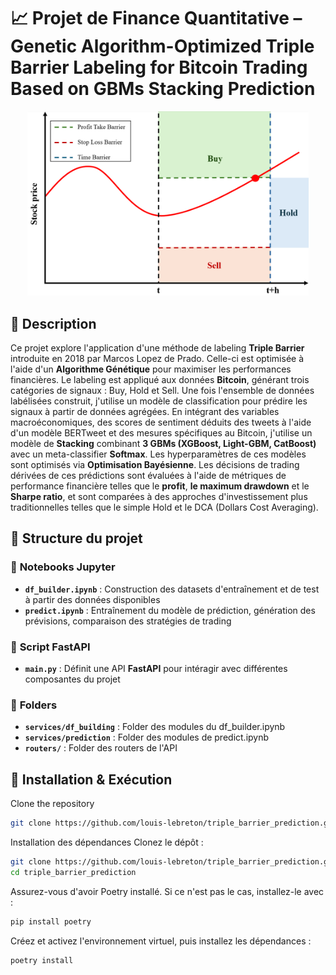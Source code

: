 # 📈 Projet de Finance Quantitative – Genetic Algorithm-Optimized Triple Barrier Labeling for Bitcoin Trading Based on GBMs Stacking Prediction

<p align="center">
<img src="triple_barrier_method.png" alt="triple_barrier_method" width="450"/>
</p>

## 📝 Description  
Ce projet explore l'application d'une méthode de labeling **Triple Barrier** introduite en 2018 par Marcos Lopez de Prado. Celle-ci est optimisée à l'aide d'un **Algorithme Génétique** pour maximiser les performances financières.
Le labeling est appliqué aux données **Bitcoin**, générant trois catégories de signaux : Buy, Hold et Sell.
Une fois l'ensemble de données labélisées construit, j'utilise un modèle de classification pour prédire les signaux à partir de données agrégées. En intégrant
des variables macroéconomiques, des scores de sentiment déduits des tweets à l'aide d'un
modèle BERTweet et des mesures spécifiques au Bitcoin, j'utilise un
modèle de **Stacking** combinant **3 GBMs (XGBoost, Light-GBM, CatBoost)** avec un meta-classifier **Softmax**. Les hyperparamètres de ces modèles sont optimisés via **Optimisation Bayésienne**.
Les décisions de trading dérivées de ces prédictions sont évaluées à l'aide de métriques de performance financière telles que le **profit**, **le maximum drawdown** et le **Sharpe ratio**,
et sont comparées à des approches d'investissement plus traditionnelles telles que le simple Hold et le DCA (Dollars Cost Averaging).

## 📂 Structure du projet  

### 🔹 **Notebooks Jupyter**  
- **`df_builder.ipynb`** : Construction des datasets d'entraînement et de test à partir des données disponibles
- **`predict.ipynb`** :  Entraînement du modèle de prédiction, génération des prévisions, comparaison des stratégies de trading  

### 🔹 **Script FastAPI**  
- **`main.py`** : Définit une API **FastAPI** pour intéragir avec différentes composantes du projet

### 🔹 **Folders**  
- **`services/df_building`** : Folder des modules du df_builder.ipynb
- **`services/prediction`** : Folder des modules de predict.ipynb
- **`routers/`** : Folder des routers de l'API


## 🚀 Installation & Exécution

Clone the repository  
```bash
git clone https://github.com/louis-lebreton/triple_barrier_prediction.git
```

Installation des dépendances
Clonez le dépôt :

```bash
git clone https://github.com/louis-lebreton/triple_barrier_prediction.git
cd triple_barrier_prediction
```
Assurez-vous d'avoir Poetry installé. Si ce n'est pas le cas, installez-le avec :

```bash
pip install poetry
```
Créez et activez l'environnement virtuel, puis installez les dépendances :

```bash
poetry install
```



